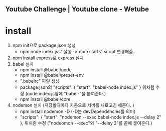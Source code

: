 ## Youtube Challenge | Youtube clone - Wetube

# install

1. npm init으로 package.json 생성
   - npm node index.js로 실행 -> npm start로 script 변경해줌.
2. npm install express로 express 설치
3. babel 설치
   - npm install @babel/node
   - npm install @babel/preset-env
   - ".babelrc" 파일 생성
   - package.json의 "scripts": {
     "start": "babel-node index.js"
     } 위처럼 수정 (node index.js앞에 "babel-"을 붙여준다.)
   - npm install @babel/core
4. nodemon 설치 (저장할때마다 자동으로 서버를 새로고침 해준다. )
   - npm install nodemon -D (-D는 devDependencies를 의미)
   - "scripts": {
     "start": "nodemon --exec babel-node index.js --delay 2"
     }, 위처럼 수정 ("nodeomon --exec"와 "--delay 2"를 끝에 붙여준다.)
